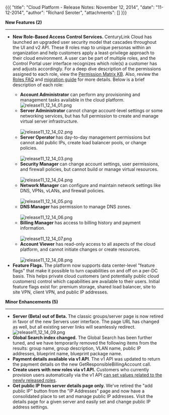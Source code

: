 {{{
  "title": "Cloud Platform - Release Notes: November 12, 2014",
  "date": "11-12-2014",
  "author": "Richard Seroter",
  "attachments": []
}}}

<p><strong>New Features (2)</strong>
</p>
<div>
  <hr />
</div>
<ul>
  <li><strong>New Role-Based Access Control Services.&nbsp;</strong>CenturyLink Cloud has launched an upgraded user security model that cascades throughout the UI and v2 API. These 8 roles map to unique personas within an organization and help customers apply
    a least-privilege approach to their cloud environment. A user can be part of multiple roles, and the Control Portal user interface recognizes which role(s) a customer has and adjusts accordingly. For a deep dive description of the permissions assigned
    to each role, view the <a href="https://t3n.zendesk.com/entries/57974910-Role-Permissions-Matrix">Permission Matrix KB</a>. Also, review the <a href="https://t3n.zendesk.com/entries/57600424-Roles-FAQ">Roles FAQ</a>    and <a href="https://t3n.zendesk.com/entries/58057670-Roles-Migration-Guide">migration guide</a> for more details. Below is a brief description of each role:</li>
  <ul>
    <li><strong>Account Administrator</strong> can perform any provisioning and management tasks available in the cloud platform.&nbsp;
      <br /><img src="https://t3n.zendesk.com/attachments/token/Iqi4kDC1ck7t58vqxpyIbyLWZ/?name=release11_12_14_01.png" alt="release11_12_14_01.png" />
    </li>
    <li><strong>Server Administrator&nbsp;</strong>cannot change account-level settings or some networking services, but has full permission to create and manage virtual server infrastructure.
      <br />
      <br /><img src="https://t3n.zendesk.com/attachments/token/BfrBnp8b7mspElMu2KpH4eO3s/?name=release11_12_14_02.png" alt="release11_12_14_02.png" />
    </li>
    <li><strong>Server Operator&nbsp;</strong>has day-to-day management permissions but cannot add public IPs, create load balancer pools, or change policies.
      <br />
      <br /><img src="https://t3n.zendesk.com/attachments/token/4diaEtJJAEPMHGUOVjlXfwbo2/?name=release11_12_14_03.png" alt="release11_12_14_03.png" />
    </li>
    <li><strong>Security Manager&nbsp;</strong>can change account settings, user permissions, and firewall policies, but cannot build or manage virtual resources.
      <br />
      <br /><img src="https://t3n.zendesk.com/attachments/token/jJoPB2EKkWwGQmTJ6Yf7aFJA9/?name=release11_12_14_04.png" alt="release11_12_14_04.png" />
    </li>
    <li><strong>Network Manager&nbsp;</strong>can configure and maintain network settings like DNS, VPNs, vLANs, and firewall policies.
      <br />
      <br /><img src="https://t3n.zendesk.com/attachments/token/OIXO59C9nMnLU12xicqjv875D/?name=release11_12_14_05.png" alt="release11_12_14_05.png" />
    </li>
    <li><strong>DNS Manager&nbsp;</strong>has permission to manage DNS zones.
      <br />
      <br /><img src="https://t3n.zendesk.com/attachments/token/xQZwASi8HmkTENYFKYsqk6ZiT/?name=release11_12_14_06.png" alt="release11_12_14_06.png" />
    </li>
    <li><strong>Billing Manager&nbsp;</strong>has access to billing history and payment information.
      <br />
      <br /><img src="https://t3n.zendesk.com/attachments/token/ss81Dp3Spg6XGVY9P3cnO3E96/?name=release11_12_14_07.png" alt="release11_12_14_07.png" />
    </li>
    <li><strong>Account Viewer</strong>&nbsp;has read-only access to all aspects of the cloud platform, and cannot initiate changes or create resources.
      <br />
      <br /><img src="https://t3n.zendesk.com/attachments/token/f62HihkbXtcmEVm13AxnuZFbo/?name=release11_12_14_08.png" alt="release11_12_14_08.png" />
    </li>
  </ul>
  <li><strong>Feature Flags.&nbsp;</strong>The platform now supports data center-level "feature flags" that make it possible to turn capabilities on and off on a per-DC basis. This helps private cloud customers (and potentially public cloud customers) control
    which capabilities are available to their users. Initial feature flags exist for: premium storage, shared load balancer, site to site VPN, client VPN, and public IP addresses.</li>
</ul>
<p><strong>Minor Enhancements (5)</strong>
</p>
<div>
  <hr />
</div>
<ul>
  <li><strong>Server (Beta) out of Beta.&nbsp;</strong>The classic groups/server page is now retired in favor of the new Servers user interface. The page URL has changed as well, but all existing server links will seamlessly redirect.
    <br /><img src="https://t3n.zendesk.com/attachments/token/4iKXLmRWKUNtRGUkAiW46rv0N/?name=release11_12_14_09.png" alt="release11_12_14_09.png" />
  </li>
  <li><strong>Global Search index changed.</strong> The Global Search has been further tuned, and we have temporarily removed the following items from the results: group name, group description, VLAN name, public IP addresses, blueprint name, blueprint package
    name.</li>
  <li><strong>Payment details available via v1 API</strong>. The v1 API was updated to return the payment details on the new GetResponsibleBillingAccount&nbsp;call.</li>
  <li><strong>Create users with new roles via v1 API.</strong> Customers who currently provision users automatically via the v1 API <a href="https://t3n.zendesk.com/entries/22441967-CreateUser">can set values related to the newly released roles</a>.</li>
  <li><strong>Get public IP from server details page only.&nbsp;</strong>We've retired the "add public IP" button from the "IP Addresses" page and now have a consolidated place to set and manage public IP addresses. Visit the details page for a given server
    and easily set and change public IP address settings.</li>
</ul>
